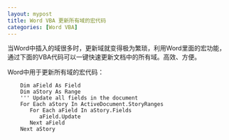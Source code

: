 ```yaml
---
layout: mypost
title: Word VBA 更新所有域的宏代码
categories: [Word VBA]
---
```


当Word中插入的域很多时，更新域就变得极为繁琐，利用Word里面的宏功能，通过下面的VBA代码可以一键快速更新文档中的所有域。高效、方便。

Word中用于更新所有域的宏代码： 

```vba
    Dim aField As Field
    Dim aStory As Range
    ''' Update all fields in the document
    For Each aStory In ActiveDocument.StoryRanges
       For Each aField In aStory.Fields
          aField.Update
       Next aField
    Next aStory
```
